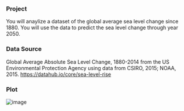 ### Project

You will anaylize a dataset of the global average sea level change since 1880. You will use the data to predict the sea level change through year 2050.

### Data Source
Global Average Absolute Sea Level Change, 1880-2014 from the US Environmental Protection Agency using data from CSIRO, 2015; NOAA, 2015.
https://datahub.io/core/sea-level-rise

### Plot


![image](https://user-images.githubusercontent.com/81179073/147568285-7db2d8a8-3530-4422-9b7c-2e7c92eaf516.png)

